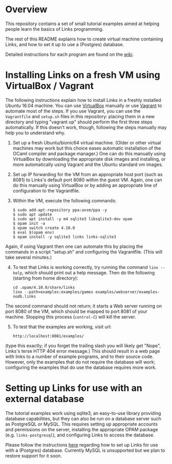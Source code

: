 # Overview

This repository contains a set of small tutorial examples aimed at helping people learn the basics of Links programming.

The rest of this README explains how to create virtual machine containing Links, and how to set it up to use a (Postgres) database.

Detailed instructions for each program are found on the [wiki](https://github.com/links-lang/links-tutorial/wiki).

# Installing Links on a fresh VM using VirtualBox / Vagrant

The following instructions explain how to install Links in a freshly installed Ubuntu 16.04 machine.  You can use [VirtualBox](https://www.virtualbox.org/) manually or use [Vagrant](http://www.vagrantup.com/) to automate most of the steps.  If you use Vagrant, you can use the `Vagrantfile` and `setup.sh` files in this repository: placing them in a new directory and typing "vagrant up" should perform the first three steps automatically.  If this doesn't work, though, following the steps manually may help you to understand why.


1.  Set up a fresh Ubuntu/bionic64 virtual machine.  (Older or other virtual machines may work but this choice eases automatic installation of the OCaml compiler and package manager.)  One can do this manually using VirtualBox by downloading the appropriate disk images and installing, or more automatically using Vagrant and the Ubuntu standard vm images.

2.  Set up IP forwarding for the VM from an appropriate host port (such as 8081) to Links's default port 8080 within the guest VM.  Again, one can do this manually using VirtualBox or by adding an appropriate line of configuration to the Vagrantfile.

3.  Within the VM, execute the following commands: 
    ```
    $ sudo add-apt-repository ppa:avsm/ppa -y
    $ sudo apt update
    $ sudo apt install -y m4 sqlite3 libsqlite3-dev opam
    $ opam init -a
    $ opam switch create 4.10.0
    $ eval $(opam env)
    $ opam install -y sqlite3 links links-sqlite3
    ```
Again, if using Vagrant then one can automate this by placing the commands in a script "setup.sh" and configuring the Vagrantfile.  (This will take several minutes.)

4.  To test that Links is working correctly, try running the command `linx --help`, which should print out a help message.  Then do the following (starting from home directory):
    ```
    cd .opam/4.10.0/share/links
    linx --path=examples:examples/games examples/webserver/examples-nodb.links
    ```
The second command should not return; it starts a Web server running on port 8080 of the VM, which should be mapped to port 8081 of your machine.  Stopping this process (`control-C`) will kill the server.

5. To test that the examples are working, visit url:
    ```
    http://localhost:8081/examples/
    ```
(type this exactly; if you forget the trailing slash you will likely get "Nope", Links's terse HTTP 404 error message.)  This should result in a web page with links to a number of example programs, and to their source code.  However, only the examples that do not require the database will work; configuring the examples that do use the database requires more work.



# Setting up Links for use with an external database

The tutorial examples work using sqlite3, an easy-to-use library providing database capabilities, but they can also be run on a database server such as PostgreSQL or MySQL.  This requires setting up appropriate accounts and permissions on the server, installing the appropriate OPAM package (e.g. `links-postgresql`), and configuring Links to access the database.

Please follow the instructions [here](https://github.com/links-lang/links/wiki/Database-setup) regarding how to set up Links for use with a (Postgres) database.  Currently MySQL is unsupported but we plan to restore support for it soon.
